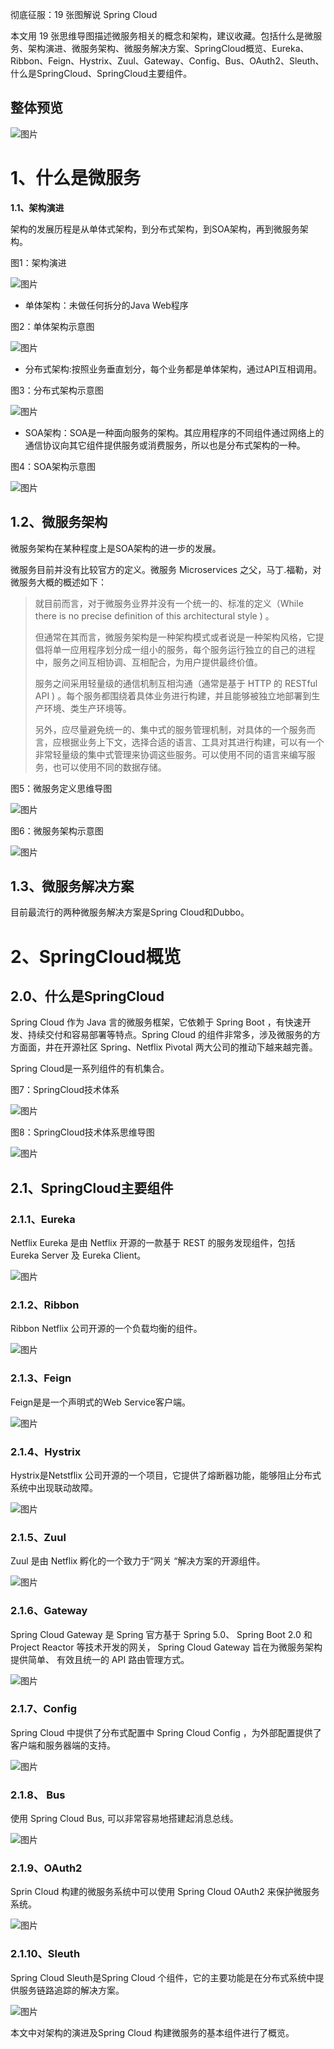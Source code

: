 彻底征服：19 张图解说 Spring Cloud

本文用 19 张思维导图描述微服务相关的概念和架构，建议收藏。包括什么是微服务、架构演进、微服务架构、微服务解决方案、SpringCloud概览、Eureka、Ribbon、Feign、Hystrix、Zuul、Gateway、Config、Bus、OAuth2、Sleuth、什么是SpringCloud、SpringCloud主要组件。

## 整体预览

![图片](https://mmbiz.qpic.cn/mmbiz_png/oTKHc6F8tsggic4544RPGcAiaJJQeAYhmOaat5jl0c3A0OyfibAwAeqVH3yEdBaUCGJrcsRVbaq1WpSTO6iaDkFNVQ/640?wx_fmt=png&tp=webp&wxfrom=5&wx_lazy=1&wx_co=1)

# 1、什么是微服务

**1.1、架构演进**

架构的发展历程是从单体式架构，到分布式架构，到SOA架构，再到微服务架构。

图1：架构演进

![图片](https://mmbiz.qpic.cn/mmbiz_png/oTKHc6F8tsggic4544RPGcAiaJJQeAYhmOOmHFo82GcZrxlAIhmyoN0BLGg3zN76jPFkM3yUyjqVhCzicxr4Qu8gw/640?wx_fmt=png&tp=webp&wxfrom=5&wx_lazy=1&wx_co=1)

- 单体架构：未做任何拆分的Java Web程序

图2：单体架构示意图

![图片](https://mmbiz.qpic.cn/mmbiz_png/oTKHc6F8tsggic4544RPGcAiaJJQeAYhmOXvFovvmWAPWy4OYKrKWRLL5x8urLtZ17XgbcGYCvqOMbyeQeRwbzGg/640?wx_fmt=png&tp=webp&wxfrom=5&wx_lazy=1&wx_co=1)

- 分布式架构:按照业务垂直划分，每个业务都是单体架构，通过API互相调用。

图3：分布式架构示意图

![图片](https://mmbiz.qpic.cn/mmbiz_png/oTKHc6F8tsggic4544RPGcAiaJJQeAYhmO6O2yZACPUg6AgMhGvDOw9MGROkOLoyRLa3PyDkMk3UmVFHB8nFhTWg/640?wx_fmt=png&tp=webp&wxfrom=5&wx_lazy=1&wx_co=1)

- SOA架构：SOA是一种面向服务的架构。其应用程序的不同组件通过网络上的通信协议向其它组件提供服务或消费服务，所以也是分布式架构的一种。

图4：SOA架构示意图

![图片](https://mmbiz.qpic.cn/mmbiz_png/oTKHc6F8tsggic4544RPGcAiaJJQeAYhmOtW1Yw0IAgzD9JXwiblUFDNVDNMqYEjMsyscMz4E6MRmWARa0Q6nIh3w/640?wx_fmt=png&tp=webp&wxfrom=5&wx_lazy=1&wx_co=1)

## **1.2、微服务架构**

微服务架构在某种程度上是SOA架构的进一步的发展。

微服务目前并没有比较官方的定义。微服务 Microservices 之父，马丁.福勒，对微服务大概的概述如下：

> 就目前而言，对于微服务业界并没有一个统一的、标准的定义（While there is no precise definition of this architectural style ) 。
>
> 但通常在其而言，微服务架构是一种架构模式或者说是一种架构风格，它提倡将单一应用程序划分成一组小的服务，每个服务运行独立的自己的进程中，服务之间互相协调、互相配合，为用户提供最终价值。
>
> 服务之间采用轻量级的通信机制互相沟通（通常是基于 HTTP 的 RESTful API ) 。每个服务都围绕着具体业务进行构建，并且能够被独立地部署到生产环境、类生产环境等。
>
> 另外，应尽量避免统一的、集中式的服务管理机制，对具体的一个服务而言，应根据业务上下文，选择合适的语言、工具对其进行构建，可以有一个非常轻量级的集中式管理来协调这些服务。可以使用不同的语言来编写服务，也可以使用不同的数据存储。

图5：微服务定义思维导图

![图片](https://mmbiz.qpic.cn/mmbiz_png/oTKHc6F8tsggic4544RPGcAiaJJQeAYhmObARfpCYGvN5F05FlPNIUmlRBib9ypOomkzH8On37uW5v5A6JN04wyKg/640?wx_fmt=png&tp=webp&wxfrom=5&wx_lazy=1&wx_co=1)

图6：微服务架构示意图

![图片](https://mmbiz.qpic.cn/mmbiz_png/oTKHc6F8tsggic4544RPGcAiaJJQeAYhmOtotGNHF80zTBGlhp25cPrMV5E4zYEhslmGIE6eyzXKvguw1EQZc1TQ/640?wx_fmt=png&tp=webp&wxfrom=5&wx_lazy=1&wx_co=1)

## **1.3、微服务解决方案**

目前最流行的两种微服务解决方案是Spring Cloud和Dubbo。

# 2、SpringCloud概览

## **2.0、什么是SpringCloud**

Spring Cloud 作为 Java 言的微服务框架，它依赖于 Spring Boot ，有快速开发、持续交付和容易部署等特点。Spring Cloud 的组件非常多，涉及微服务的方方面面，井在开源社区 Spring、Netflix Pivotal 两大公司的推动下越来越完善。

Spring Cloud是一系列组件的有机集合。

图7：SpringCloud技术体系

![图片](https://mmbiz.qpic.cn/mmbiz_png/oTKHc6F8tsggic4544RPGcAiaJJQeAYhmOX2HGicH1bn3dFBkY2ia4RibOibvfEUsLX5Eib4qymF5ibQTVcw6fhma2841w/640?wx_fmt=png&tp=webp&wxfrom=5&wx_lazy=1&wx_co=1)

图8：SpringCloud技术体系思维导图

![图片](https://mmbiz.qpic.cn/mmbiz_png/oTKHc6F8tsggic4544RPGcAiaJJQeAYhmOO2icMFjaFEC8SHDJO1Jjs5lq34MiaH4zxeuvdicgymyyGF7KbrCzZKHkQ/640?wx_fmt=png&tp=webp&wxfrom=5&wx_lazy=1&wx_co=1)

## **2.1、SpringCloud主要组件**

### **2.1.1、Eureka**

Netflix Eureka 是由 Netflix 开源的一款基于 REST 的服务发现组件，包括 Eureka Server 及 Eureka Client。

![图片](https://mmbiz.qpic.cn/mmbiz_png/oTKHc6F8tsggic4544RPGcAiaJJQeAYhmOF2u8BHBPHgToqDfp3hEPMd3xsr8cOnyc2EWJhMSqubRW4UibjVg1hdQ/640?wx_fmt=png&tp=webp&wxfrom=5&wx_lazy=1&wx_co=1)

### **2.1.2、Ribbon**

Ribbon Netflix 公司开源的一个负载均衡的组件。

![图片](https://mmbiz.qpic.cn/mmbiz_png/oTKHc6F8tsggic4544RPGcAiaJJQeAYhmOLib4jhdnNmZaJHlibvdaibR9FP4oxDdOaxDNxVuwfOJb0UIkvmmwgpKSQ/640?wx_fmt=png&tp=webp&wxfrom=5&wx_lazy=1&wx_co=1)

### **2.1.3、Feign**

Feign是是一个声明式的Web Service客户端。

![图片](https://mmbiz.qpic.cn/mmbiz_png/oTKHc6F8tsggic4544RPGcAiaJJQeAYhmORaiax4pDGoREakSPHLXgY0ev3draG6EjhRACwwppP92Jkt1agvU70sg/640?wx_fmt=png&tp=webp&wxfrom=5&wx_lazy=1&wx_co=1)

### **2.1.4、Hystrix**

Hystrix是Netstflix 公司开源的一个项目，它提供了熔断器功能，能够阻止分布式系统中出现联动故障。

![图片](https://mmbiz.qpic.cn/mmbiz_png/oTKHc6F8tsggic4544RPGcAiaJJQeAYhmOLqDbcjR99vsw59B51mB7icbGjOpnjeNwV2zcQkbJOpSic6AzYZ0aEkbA/640?wx_fmt=png&tp=webp&wxfrom=5&wx_lazy=1&wx_co=1)

### **2.1.5、Zuul**

Zuul 是由 Netflix 孵化的一个致力于“网关 “解决方案的开源组件。

![图片](https://mmbiz.qpic.cn/mmbiz_png/oTKHc6F8tsggic4544RPGcAiaJJQeAYhmOkX3JrBV18hZ8NC9Yp7ibKWD3wicnPkq31av12iaklDAtYddeT6D9RBeIw/640?wx_fmt=png&tp=webp&wxfrom=5&wx_lazy=1&wx_co=1)

### **2.1.6、Gateway**

Spring Cloud Gateway 是 Spring 官方基于 Spring 5.0、 Spring Boot 2.0 和 Project Reactor 等技术开发的网关， Spring Cloud Gateway 旨在为微服务架构提供简单、 有效且统一的 API 路由管理方式。

![图片](https://mmbiz.qpic.cn/mmbiz_png/oTKHc6F8tsggic4544RPGcAiaJJQeAYhmOZibjsBicoGANZwT2kODEp77Kh9lt4n2RiczlsOYBXFEqBpKOkn2vtibbww/640?wx_fmt=png&tp=webp&wxfrom=5&wx_lazy=1&wx_co=1)

### **2.1.7、Config**

Spring Cloud 中提供了分布式配置中 Spring Cloud Config ，为外部配置提供了客户端和服务器端的支持。

![图片](https://mmbiz.qpic.cn/mmbiz_png/oTKHc6F8tsggic4544RPGcAiaJJQeAYhmOkDQN1LWYO1sRMHbP3oIAgVw2PvleER24UMZz7ibktuGujq49ECosM1Q/640?wx_fmt=png&tp=webp&wxfrom=5&wx_lazy=1&wx_co=1)

### **2.1.8、 Bus**

使用 Spring Cloud Bus, 可以非常容易地搭建起消息总线。

![图片](https://mmbiz.qpic.cn/mmbiz_png/oTKHc6F8tsggic4544RPGcAiaJJQeAYhmOt7dCL3jtRwgnNujuwnEmu469LhCnZ4Q8ZNibbCoLM1ghQJ2Zau3kYGA/640?wx_fmt=png&tp=webp&wxfrom=5&wx_lazy=1&wx_co=1)

### **2.1.9、OAuth2**

Sprin Cloud 构建的微服务系统中可以使用 Spring Cloud OAuth2 来保护微服务系统。

![图片](https://mmbiz.qpic.cn/mmbiz_png/oTKHc6F8tsggic4544RPGcAiaJJQeAYhmOH4zdHPo7oLB2qZqOgQdT1bWVGP6vpRYya2sI4Mr2CPbdbuU4aibd6cw/640?wx_fmt=png&tp=webp&wxfrom=5&wx_lazy=1&wx_co=1)

### **2.1.10、Sleuth**

Spring Cloud Sleuth是Spring Cloud 个组件，它的主要功能是在分布式系统中提供服务链路追踪的解决方案。

![图片](https://mmbiz.qpic.cn/mmbiz_png/oTKHc6F8tsggic4544RPGcAiaJJQeAYhmO4GHibmHibG6CcByr7yp7ic8GNEoVfmoY1nosGoYKibATT8rQOhibke87CUw/640?wx_fmt=png&tp=webp&wxfrom=5&wx_lazy=1&wx_co=1)

本文中对架构的演进及Spring Cloud 构建微服务的基本组件进行了概览。

